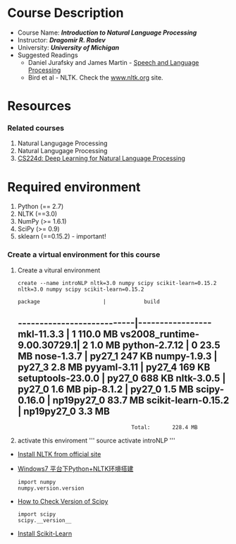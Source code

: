 # Course Description
* Course Name: ***Introduction to Natural Language Processing***
* Instructor: ***Dragomir R. Radev***
* University: ***University of Michigan***
* Suggested Readings
    * Daniel Jurafsky and James Martin - [Speech and Language Processing](https://web.stanford.edu/~jurafsky/slp3/)
    * Bird et al - NLTK. Check the www.nltk.org site.
   
# Resources
### Related courses
1. Natural Langugage Processing
2. Natural Langugage Processing
3. [CS224d: Deep Learning for Natural Language Processing](http://cs224d.stanford.edu/)


# Required environment
1. Python (== 2.7)
2. NLTK (==3.0)
3. NumPy (>= 1.6.1)
4. SciPy (>= 0.9)
5. sklearn (==0.15.2) - important!
### Create a virtual environment for this course
1. Create a vitural environment
   ```
   create --name introNLP nltk=3.0 numpy scipy scikit-learn=0.15.2 nltk=3.0 numpy scipy scikit-learn=0.15.2
   ```
       package                    |            build
    ---------------------------|-----------------
    mkl-11.3.3                 |                1       110.0 MB
    vs2008_runtime-9.00.30729.1|                2         1.0 MB
    python-2.7.12              |                0        23.5 MB
    nose-1.3.7                 |           py27_1         247 KB
    numpy-1.9.3                |           py27_3         2.8 MB
    pyyaml-3.11                |           py27_4         169 KB
    setuptools-23.0.0          |           py27_0         688 KB
    nltk-3.0.5                 |           py27_0         1.6 MB
    pip-8.1.2                  |           py27_0         1.5 MB
    scipy-0.16.0               |       np19py27_0        83.7 MB
    scikit-learn-0.15.2        |       np19py27_0         3.3 MB
    ------------------------------------------------------------
                                           Total:       228.4 MB
2. activate this enviroment
   '''
   source activate introNLP
   '''
   
* [Install NLTK from official site](http://www.nltk.org/install.html)
* [Windows7 平台下Python+NLTK环境搭建](http://blog.csdn.net/u010784534/article/details/48847697)

   ```
   import numpy
   numpy.version.version
   ```

* [How to Check Version of Scipy](http://stackoverflow.com/questions/21385196/how-to-check-the-version-of-scipy)
   ```
   import scipy
   scipy.__version__
   ```


* [Install Scikit-Learn](http://scikit-learn.org/stable/install.html)
